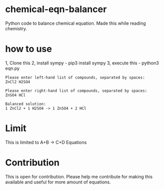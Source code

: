 # chemical-eqn-balancer
Python code to balance chemical equation. Made this while reading chemistry.

# how to use
1, Clone this
2, install sympy - pip3 install sympy
3, execute this - python3 eqn.py

```
Please enter left-hand list of compounds, separated by spaces:
ZnCl2 H2SO4

Please enter right-hand list of compounds, separated by spaces:
ZnSO4 HCl

Balanced solution:
1 ZnCl2 + 1 H2SO4 -> 1 ZnSO4 + 2 HCl
```

# Limit
This is limited to 
A+B -> C+D 
Equations

# Contribution
This is open for contribution. Please help me contribute for making this available and useful for more amount of equations.


